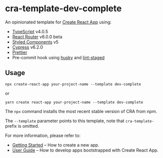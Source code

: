 # cra-template-dev-complete

An opinionated template for [Create React App](https://create-react-app.dev) using:

- [TypeScript](https://www.typescriptlang.org) v4.0.5
- [React Router](https://github.com/ReactTraining/react-router/releases/tag/v6.0.0-beta.0) v6.0.0 beta
- [Styled Components](https://styled-components.com) v5
- [Cypress](https://cypress.io) v6.2.0
- [Prettier](https://prettier.io)
- Pre-commit hook using [husky](https://github.com/typicode/husky) and [lint-staged](https://github.com/okonet/lint-staged)

## Usage

```
npx create-react-app your-project-name --template dev-complete
```

or 

```
yarn create react-app your-project-name --template dev-complete
```

The `npx` command installs the most recent stable version of CRA from npm.

The `--template` parameter points to this template, note that `cra-template-` prefix is omitted.

For more information, please refer to:

- [Getting Started](https://create-react-app.dev/docs/getting-started) – How to create a new app.
- [User Guide](https://create-react-app.dev/) – How to develop apps bootstrapped with Create React App.

